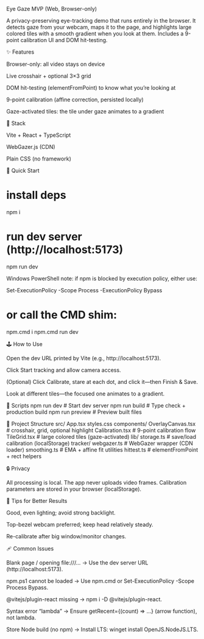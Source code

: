 Eye Gaze MVP (Web, Browser-only)

A privacy-preserving eye-tracking demo that runs entirely in the browser. It detects gaze from your webcam, maps it to the page, and highlights large colored tiles with a smooth gradient when you look at them. Includes a 9-point calibration UI and DOM hit-testing.

✨ Features

Browser-only: all video stays on device

Live crosshair + optional 3×3 grid

DOM hit-testing (elementFromPoint) to know what you’re looking at

9-point calibration (affine correction, persisted locally)

Gaze-activated tiles: the tile under gaze animates to a gradient

🧰 Stack

Vite + React + TypeScript

WebGazer.js (CDN)

Plain CSS (no framework)

🚀 Quick Start
# install deps
npm i

# run dev server (http://localhost:5173)
npm run dev


Windows PowerShell note: if npm is blocked by execution policy, either use:

Set-ExecutionPolicy -Scope Process -ExecutionPolicy Bypass
# or call the CMD shim:
npm.cmd i
npm.cmd run dev

🕹️ How to Use

Open the dev URL printed by Vite (e.g., http://localhost:5173).

Click Start tracking and allow camera access.

(Optional) Click Calibrate, stare at each dot, and click it—then Finish & Save.

Look at different tiles—the focused one animates to a gradient.

🔧 Scripts
npm run dev       # Start dev server
npm run build     # Type check + production build
npm run preview   # Preview built files

📁 Project Structure
src/
  App.tsx
  styles.css
  components/
    OverlayCanvas.tsx   # crosshair, grid, optional highlight
    Calibration.tsx     # 9-point calibration flow
    TileGrid.tsx        # large colored tiles (gaze-activated)
  lib/
    storage.ts          # save/load calibration (localStorage)
    tracker/
      webgazer.ts       # WebGazer wrapper (CDN loader)
      smoothing.ts      # EMA + affine fit utilities
      hittest.ts        # elementFromPoint + rect helpers

🔒 Privacy

All processing is local. The app never uploads video frames. Calibration parameters are stored in your browser (localStorage).

🧪 Tips for Better Results

Good, even lighting; avoid strong backlight.

Top-bezel webcam preferred; keep head relatively steady.

Re-calibrate after big window/monitor changes.

🩹 Common Issues

Blank page / opening file:///… → Use the dev server URL (http://localhost:5173).

npm.ps1 cannot be loaded → Use npm.cmd or Set-ExecutionPolicy -Scope Process Bypass.

@vitejs/plugin-react missing → npm i -D @vitejs/plugin-react.

Syntax error “lambda” → Ensure getRecent={(count) => ...} (arrow function), not lambda.

Store Node build (no npm) → Install LTS: winget install OpenJS.NodeJS.LTS.
